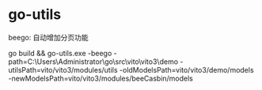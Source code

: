 # go-utils

beego:
    自动增加分页功能
    
go build && go-utils.exe -beego -path=C:\Users\Administrator\go\src\vito\vito3\demo -utilsPath=vito/vito3/modules/utils -oldModelsPath=vito/vito3/demo/models -newModelsPath=vito/vito3/modules/beeCasbin/models